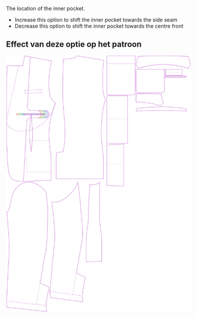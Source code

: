 
The location of the inner pocket.

- Increase this option to shift the inner pocket towards the side seam
- Decrease this option to shift the inner pocket towards the centre front


## Effect van deze optie op het patroon
![This image shows the effect of this option by superimposing several variants that have a different value for this option](jaeger_innerpocketplacement_sample.svg "Effect of this option on the pattern")
